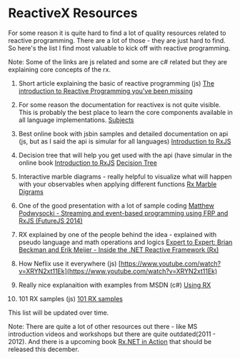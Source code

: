 # ReactiveX Resources

For some reason it is quite hard to find a lot of quality resources related to reactive programming. There are a lot of those - they are just hard to find. So here's the list I find most valuable to kick off with reactive programming.

Note: Some of the links are js related and some are c# related but they are explaining core concepts of the rx.

1. Short article explaining the basic of reactive programming (js)
[The introduction to Reactive Programming you've been missing](https://gist.github.com/staltz/868e7e9bc2a7b8c1f754)

2. For some reason the documentation for reactivex is not quite visible. This is probably the best place to learn the core components available in all language implementations.
[Subjects](http://reactivex.io/documentation/subject.html)

3. Best online book with jsbin samples and detailed documentation on api (js, but as I said the api is simular for all languages)
[Introduction to RxJS](http://xgrommx.github.io/rx-book/index.html)

4. Decision tree that will help you get used with the api (have simular in the online book [Introduction to RxJS](http://xgrommx.github.io/rx-book/index.html)
[Decision Tree](http://reactivex.io/documentation/operators.html)

5. Interactive marble diagrams - really helpful to visualize what will happen with your observables when applying different functions
[Rx Marble Digrams](http://rxmarbles.com/)

6. One of the good presentation with a lot of sample coding
[Matthew Podwysocki - Streaming and event-based programming using FRP and RxJS (FutureJS 2014)](https://www.youtube.com/watch?v=zlERo_JMGCw)

7. RX explained by one of the people behind the idea - explained with pseudo language and math operations and logics
[Expert to Expert: Brian Beckman and Erik Meijer - Inside the .NET Reactive Framework (Rx)](https://www.youtube.com/watch?v=looJcaeboBY)

8. How Neflix use it everywhere (js)
[https://www.youtube.com/watch?v=XRYN2xt11Ek](https://www.youtube.com/watch?v=XRYN2xt11Ek)

9. Really nice explanaition with examples from MSDN (c#)
[Using RX](https://msdn.microsoft.com/en-us/library/hh242981(v=vs.103).aspx)

10. 101 RX samples (js) 
[101 RX samples](http://rxwiki.wikidot.com/101samples#toc48)

This list will be updated over time.

Note: There are quite a lot of other resources out there - like MS introduction videos and workshops but there are quite outdated(2011 - 2012). And there is a upcoming book [Rx.NET in Action](https://www.manning.com/books/rx-dot-net-in-action) that should be released this december.
